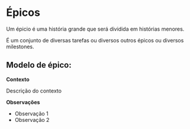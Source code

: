 # Épicos

Um épicio é uma história grande que será dividida em histórias menores.

É um conjunto de diversas tarefas ou diversos outros épicos ou diversos milestones.

## Modelo de épico:

**Contexto**

Descrição do contexto

**Observações**

* Observação 1
* Observação 2